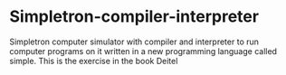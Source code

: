 # Simpletron-compiler-interpreter
Simpletron computer simulator with compiler and interpreter to run computer programs on it written in a new programming language called simple. This is the exercise in the book Deitel
